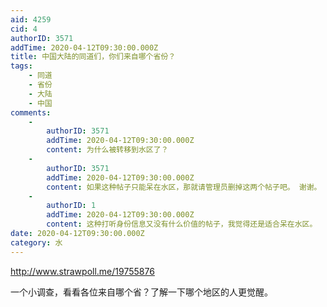 ```yaml
---
aid: 4259
cid: 4
authorID: 3571
addTime: 2020-04-12T09:30:00.000Z
title: 中国大陆的同道们，你们来自哪个省份？
tags:
    - 同道
    - 省份
    - 大陆
    - 中国
comments:
    -
        authorID: 3571
        addTime: 2020-04-12T09:30:00.000Z
        content: 为什么被转移到水区了？
    -
        authorID: 3571
        addTime: 2020-04-12T09:30:00.000Z
        content: 如果这种帖子只能呆在水区，那就请管理员删掉这两个帖子吧。 谢谢。
    -
        authorID: 1
        addTime: 2020-04-12T09:30:00.000Z
        content: 这种打听身份信息又没有什么价值的帖子，我觉得还是适合呆在水区。
date: 2020-04-12T09:30:00.000Z
category: 水
---
```


http://www.strawpoll.me/19755876

一个小调查，看看各位来自哪个省？了解一下哪个地区的人更觉醒。
